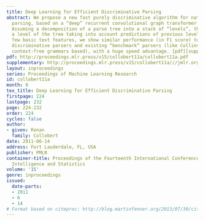 ```yaml
---
title: Deep Learning for Efficient Discriminative Parsing
abstract: We propose a new fast purely discriminative algorithm for natural language
  parsing, based on a “deep” recurrent convolutional graph transformer network (GTN).
  Assuming a decomposition of a parse tree into a stack of “levels”, the network predicts
  a level of the tree taking into account predictions of previous levels. Using only
  few basic text features, we show similar performance (in F1 score) to existing pure
  discriminative parsers and existing “benchmark” parsers (like Collins parser, probabilistic
  context-free grammars based), with a huge speed advantage. [pdf][supplementary]
pdf: http://proceedings.mlr.press/v15/collobert11a/collobert11a.pdf
supplementary: http://proceedings.mlr.press/v15/collobert11a///jmlr.org/proceedings/papers/v15/collobert11a/collobert11aSupple.pdf
layout: inproceedings
series: Proceedings of Machine Learning Research
id: collobert11a
month: 0
tex_title: Deep Learning for Efficient Discriminative Parsing
firstpage: 224
lastpage: 232
page: 224-232
order: 224
cycles: false
author:
- given: Ronan
  family: Collobert
date: 2011-06-14
address: Fort Lauderdale, FL, USA
publisher: PMLR
container-title: Proceedings of the Fourteenth International Conference on Artificial
  Intelligence and Statistics
volume: '15'
genre: inproceedings
issued:
  date-parts:
  - 2011
  - 6
  - 14
# Format based on citeproc: http://blog.martinfenner.org/2013/07/30/citeproc-yaml-for-bibliographies/
---
```

